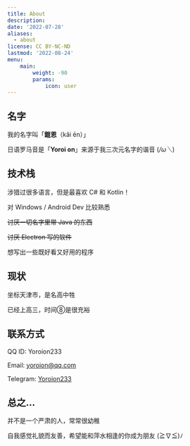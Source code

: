 ```yaml
---
title: About
description: 
date: '2022-07-28'
aliases:
  - about
license: CC BY-NC-ND
lastmod: '2022-08-24'
menu:
    main: 
        weight: -90
        params:
            icon: user
---
```


## 名字

我的名字叫「**鎧恩**（kǎi ēn）」

日语罗马音是「**Yoroi on**」来源于我三次元名字的谐音 (*/ω＼*)

## 技术栈

涉猎过很多语言，但是最喜欢 C# 和 Kotlin！

对 Windows / Android Dev 比较熟悉

~~讨厌一切名字里带 Java 的东西~~

~~讨厌 Electron 写的软件~~

想写出一些既好看又好用的程序

## 现状

坐标天津市，是名高中牲

已经上高三，时间⑧是很充裕

## 联系方式

QQ ID: Yoroion233 

Email: yoroion@qq.com

Telegram: [Yoroion233](https://t.me/Yoroion4)

## 总之...

并不是一个严肃的人，常常很幼稚

自我感觉礼貌而友善，希望能和萍水相逢的你成为朋友 (≧∇≦)ﾉ
